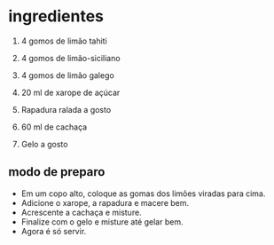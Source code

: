 # ingredientes

1. 4 gomos de limão tahiti

2. 4 gomos de limão-siciliano

3. 4 gomos de limão galego

4. 20 ml de xarope de açúcar

5. Rapadura ralada a gosto

5. 60 ml de cachaça

6. Gelo a gosto

## modo de preparo

- Em um copo alto, coloque as gomas dos limões viradas para cima.
- Adicione o xarope, a rapadura e macere bem.
- Acrescente a cachaça e misture.
- Finalize com o gelo e misture até gelar bem.
- Agora é só servir.